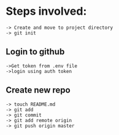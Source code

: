 # Steps involved:
    -> Create and move to project directory
    -> git init
## Login to github
    ->Get token from .env file
    ->login using auth token
## Create new repo
    -> touch README.md
    -> git add
    -> git commit
    -> git add remote origin 
    -> git push origin master
